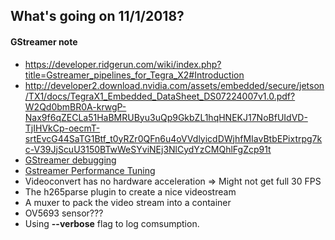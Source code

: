 ## What's going on 11/1/2018?

#### GStreamer note

- https://developer.ridgerun.com/wiki/index.php?title=Gstreamer_pipelines_for_Tegra_X2#Introduction
- http://developer2.download.nvidia.com/assets/embedded/secure/jetson/TX1/docs/TegraX1_Embedded_DataSheet_DS07224007v1.0.pdf?W2Qd0bmBR0A-krwgP-Nax9f6qZECLa51HaBMRUByu3uQp9GkbZL1hqHNEKJ17NoBfUIdVD-TjIHVkCp-oecmT-srtEvcG44SaTG1Btf_t0yRZr0QFn6u4oVVdlyicdDWjhfMIavBtbEPixtrpg7kc-V39JjScuU3150BTwWeSYviNEj3NlCydYzCMQhlFgZcp91t
- [GStreamer debugging](https://developer.ridgerun.com/wiki/index.php/GStreamer_Debugging)
- [Gstreamer Performance Tuning](https://developer.ridgerun.com/wiki/index.php?title=Embedded_GStreamer_Performance_Tuning)
- Videoconvert has no hardware acceleration => Might not get full 30 FPS
- The h265parse plugin to create a nice videostream
- A muxer to pack the video stream into a container
- OV5693 sensor??? 
- Using __--verbose__ flag to log comsumption. 
